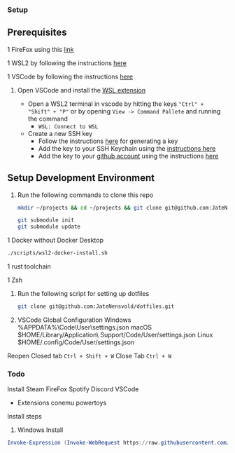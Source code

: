 ### Setup

## Prerequisites

1 FireFox using this [link](https://www.mozilla.org/en-US/firefox/new/)

1 WSL2 by following the instructions [here](https://learn.microsoft.com/en-us/windows/wsl/install)

1 VSCode by following the instructions [here](https://code.visualstudio.com/download)

1. Open VSCode and install the [WSL extension](https://marketplace.visualstudio.com/items?itemName=ms-vscode-remote.remote-wsl)

    - Open a WSL2 terminal in vscode by hitting the keys `"Ctrl" + "Shift" + "P"` or by opening `View -> Command Pallete` and running the command
        - `WSL: Connect to WSL`
    - Create a new SSH key
        - Follow the instructions [here](https://docs.github.com/en/authentication/connecting-to-github-with-ssh/generating-a-new-ssh-key-and-adding-it-to-the-ssh-agent?platform=linux#generating-a-new-ssh-key) for generating a key
        - Add the key to your SSH Keychain using the [instructions here](https://docs.github.com/en/authentication/connecting-to-github-with-ssh/generating-a-new-ssh-key-and-adding-it-to-the-ssh-agent?platform=linux#adding-your-ssh-key-to-the-ssh-agent)
        - Add the key to your [github account](https://github.com/settings/keys) using the instructions [here](https://docs.github.com/en/authentication/connecting-to-github-with-ssh/adding-a-new-ssh-key-to-your-github-account#adding-a-new-ssh-key-to-your-account)

## Setup Development Environment

1. Run the following commands to clone this repo
    ```zsh
    mkdir ~/projects && cd ~/projects && git clone git@github.com:JateNensvold/environment.git

    git submodule init
    git submodule update
    ```

1 Docker without Docker Desktop
```zsh
./scripts/wsl2-docker-install.sh
```

1 rust toolchain


1 Zsh


1. Run the following script for setting up dotfiles
    ```zsh
    git clone git@github.com:JateNensvold/dotfiles.git
    ```


1. VSCode Global Configuration
Windows %APPDATA%\Code\User\settings.json
macOS $HOME/Library/Application\ Support/Code/User/settings.json
Linux $HOME/.config/Code/User/settings.json




Reopen Closed tab
`Ctrl + Shift + W`
Close Tab
`Ctrl + W`


### Todo

Install Steam
 FireFox
 Spotify
 Discord
 VSCode
  - Extensions
 conemu
powertoys

Install steps
1. Windows Install
```ps1
Invoke-Expression (Invoke-WebRequest https://raw.githubusercontent.com/JateNensvold/environment/master/windows-install.ps1).Content
```
